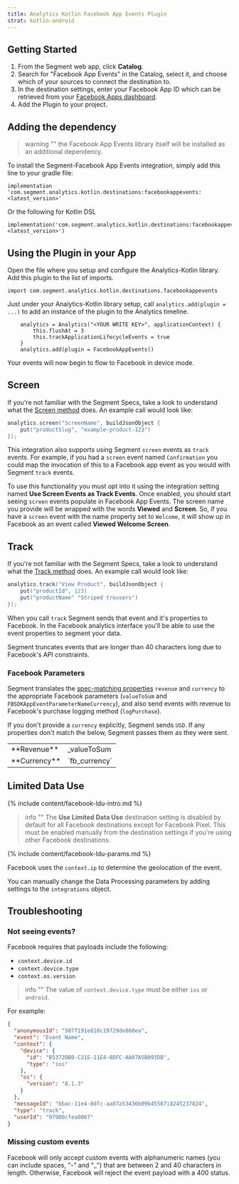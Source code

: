 ```yaml
---
title: Analytics Kotlin Facebook App Events Plugin
strat: kotlin-android
---
```


## Getting Started



1. From the Segment web app, click **Catalog**.
2. Search for "Facebook App Events" in the Catalog, select it, and choose which of your sources to connect the destination to.
3. In the destination settings, enter your Facebook App ID which can be retrieved from your [Facebook Apps dashboard](https://developers.facebook.com/apps/).
4. Add the Plugin to your project. 

## Adding the dependency

> warning ""
> the Facebook App Events library itself will be installed as an additional dependency.

To install the Segment-Facebook App Events integration, simply add this line to your gradle file:

```
implementation 'com.segment.analytics.kotlin.destinations:facebookappevents:<latest_version>'
```

Or the following for Kotlin DSL

```
implementation('com.segment.analytics.kotlin.destinations:facebookappevents:<latest_version>')
```

## Using the Plugin in your App

Open the file where you setup and configure the Analytics-Kotlin library.  Add this plugin to the list of imports.

```
import com.segment.analytics.kotlin.destinations.facebookappevents
```

Just under your Analytics-Kotlin library setup, call `analytics.add(plugin = ...)` to add an instance of the plugin to the Analytics timeline.

```
    analytics = Analytics("<YOUR WRITE KEY>", applicationContext) {
        this.flushAt = 3
        this.trackApplicationLifecycleEvents = true
    }
    analytics.add(plugin = FacebookAppEvents()
```

Your events will now begin to flow to Facebook in device mode.

## Screen

If you're not familiar with the Segment Specs, take a look to understand what the [Screen method](/docs/connections/spec/screen/) does. An example call would look like:

```java
analytics.screen("ScreenName", buildJsonObject {
    put("productSlug", "example-product-123")
});
```

This integration also supports using Segment `screen` events as `track` events. For example, if you had a `screen` event named `Confirmation` you could map the invocation of this to a Facebook app event as you would with Segment `track` events.

To use this functionality you must opt into it using the integration setting named **Use Screen Events as Track Events**. Once enabled, you should start seeing `screen` events populate in Facebook App Events. The screen name you provide will be wrapped with the words **Viewed** and **Screen**. So, if you have a `screen` event with the name property set to `Welcome`, it will show up in Facebook as an event called **Viewed Welcome Screen**.

## Track

If you're not familiar with the Segment Specs, take a look to understand what the [Track method](/docs/connections/spec/track/) does. An example call would look like:

```java
analytics.track("View Product", buildJsonObject {
    put("productId", 123)
    put("productName" "Striped trousers")
});
```

When you call `track` Segment sends that event and it's properties to Facebook. In the Facebook analytics interface you'll be able to use the event properties to segment your data.

Segment truncates events that are longer than 40 characters long due to Facebook's API constraints.

### Facebook Parameters

Segment translates the [spec-matching properties](/docs/connections/spec/track/#properties) `revenue` and `currency` to the appropriate Facebook parameters (`valueToSum` and `FBSDKAppEventParameterNameCurrency`), and also send events with revenue to Facebook's purchase logging method (`logPurchase`).

If you don't provide a `currency` explicitly, Segment sends `USD`. If any properties don't match the below, Segment passes them as they were sent.

<table>
  <tr>
    <td>**Revenue**</td>
    <td>_valueToSum</td>
  </tr>
  <tr>
    <td>**Currency**</td>
    <td>`fb_currency`</td>
  </tr>
</table>

## Limited Data Use

{% include content/facebook-ldu-intro.md %}

> info ""
> The **Use Limited Data Use** destination setting is disabled by default for all Facebook destinations except for Facebook Pixel. This must be enabled manually from the destination settings if you're using other Facebook destinations.

{% include content/facebook-ldu-params.md %}

Facebook uses the `context.ip` to determine the geolocation of the event.

You can manually change the Data Processing parameters by adding settings to the `integrations` object.

## Troubleshooting

### Not seeing events?

Facebook requires that payloads include the following:
- `context.device.id`
- `context.device.type`
- `context.os.version`

> info ""
> The value of `context.device.type` must be either `ios` or `android`.

For example:

```json
{
  "anonymousId": "507f191e810c19729de860ea",
  "event": "Event Name",
​  "context": {
    "device": {
      "id": "B5372DB0-C21E-11E4-8DFC-AA07A5B093DB",
      "type": "ios"
    },
    "os": {
      "version": "8.1.3"
    }
  },​
  "messageId": "bbac-11e4-8dfc-aa07a53436b09b45567i8245237824",
  "type": "track",
  "userId": "97980cfea0067"
}
```

### Missing custom events

Facebook will only accept custom events with alphanumeric names (you can include spaces, "-" and "\_") that are between 2 and 40 characters in length. Otherwise, Facebook will reject the event payload with a 400 status.